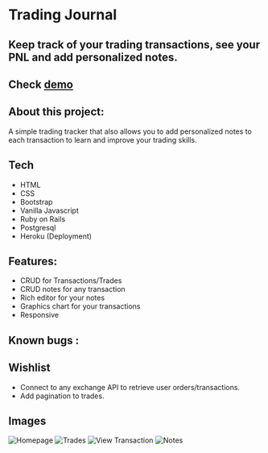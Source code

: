 # Trading Journal
##  Keep track of your trading transactions, see your PNL and add personalized notes.

## Check [demo](https://trading-journal-ga.herokuapp.com/) 


## About this project:
A simple trading tracker that also allows you to add personalized notes to each transaction to learn and improve your trading skills.

## Tech

- HTML
- CSS
- Bootstrap
- Vanilla Javascript
- Ruby on Rails
- Postgresql
- Heroku (Deployment)

## Features:
- CRUD for Transactions/Trades
- CRUD notes for any transaction
- Rich editor for your notes
- Graphics chart for your transactions
- Responsive

## Known bugs :


## Wishlist
- Connect to any exchange API to retrieve user orders/transactions.
- Add pagination to trades.


## Images
![Homepage](https://codeshapes.nimbusweb.me/box/attachment/6562003/pkvxfty193ffobfgaa74/nBdCoZsIv6OHr683/screenshot-trading-journal-ga.herokuapp.com-2022.02.04-09_31_13.png  "Homepage")
![Trades](https://codeshapes.nimbusweb.me/box/attachment/6562007/whe5ziavp1pm4arebyto/NmuNNNb1kqJ4kZro/screenshot-trading-journal-ga.herokuapp.com-2022.02.04-09_39_09.png "Trades")
![View Transaction](https://codeshapes.nimbusweb.me/box/attachment/6562011/airxaodpxkw2out7h1ln/yWptqk3Pp8EbUxr5/screenshot-trading-journal-ga.herokuapp.com-2022.02.04-09_40_30.png "View Transaction")
![Notes](https://codeshapes.nimbusweb.me/box/attachment/6562019/b9e7xpyt44dc2w27ud2i/Ez6lBkzlQq9iWGB9/screenshot-trading-journal-ga.herokuapp.com-2022.02.04-09_43_12.png "Notes")